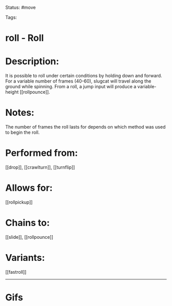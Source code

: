 Status: #move

Tags: 

# roll - Roll

# Description:
It is possible to roll under certain conditions by holding down and forward. For a variable number of frames (40-60), slugcat will travel along the ground while spinning. From a roll, a jump input will produce a variable-height [[rollpounce]].

# Notes:
The number of frames the roll lasts for depends on which method was used to begin the roll.

# Performed from:
[[drop]], [[crawlturn]], [[turnflip]]

# Allows for:
[[rollpickup]]

# Chains to:
[[slide]], [[rollpounce]]

# Variants:
[[fastroll]]

___
# Gifs
